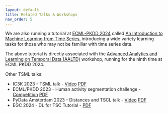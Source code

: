 ```yaml
---
layout: default
title: Related Talks & Workshops
nav_order: 5
---
```


We are also running a tutorial at [ECML-PKDD 2024](https://ecmlpkdd.org/2024/) called [An Introduction to Machine Learning from Time Series](https://aeon-tutorials.github.io/ECML-2024/), introducing a wide variety learning tasks for those who may not be familiar with time series data.

The above tutorial is directly associated with the [Advanced Analytics and Learning on Temporal Data (AALTD)](https://ecml-aaltd.github.io/aaltd2024/) workshop, running for the ninth time at ECML PKDD 2024.

Other TSML talks:
- IC3K 2023 - TSML talk - [Video](https://vimeo.com/891085881?title=0&portrait=0) [PDF](https://github.com/aeon-toolkit/aeon-tutorials/blob/main/ECML-2024/RelatedTalks/KDIR2023.pdf)
- ECML/PKDD 2023 - Human activity segmentation challenge - [Competition](https://ecml-aaltd.github.io/aaltd2023/challenge.html) [PDF](https://github.com/aeon-toolkit/aeon-tutorials/blob/main/ECML-2024/RelatedTalks/SegmentationChallenge-ECML2023.pdf)
- PyData Amsterdam 2023 - Distances and TSCL talk - [Video](https://www.youtube.com/watch?v=O5cnKAUBKkg) [PDF](https://github.com/aeon-toolkit/aeon-tutorials/blob/main/ECML-2024/RelatedTalks/PyDataAmsterdam2023.pdf)
- EGC 2024 - DL for TSC Tutorial - [PDF](https://github.com/aeon-toolkit/aeon-tutorials/blob/main/ECML-2024/RelatedTalks/EGC2024.pdf)
